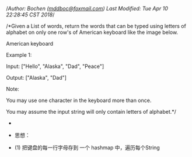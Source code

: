 /*Author: Bochen (mddboc@foxmail.com)
Last Modified: Tue Apr 10 22:28:45 CST 2018*/

/*Given a List of words, return the words that can be typed using letters of alphabet on only one row's of American keyboard like the image below.


 American keyboard


 Example 1:
 
 Input: ["Hello", "Alaska", "Dad", "Peace"]

  Output: ["Alaska", "Dad"]

   Note:

   You may use one character in the keyboard more than once.

  You may assume the input string will only contain letters of alphabet.*/

 
* 
* 思想：

* (1) 把键盘的每一行字母存到 一个 hashmap 中，遍历每个String
